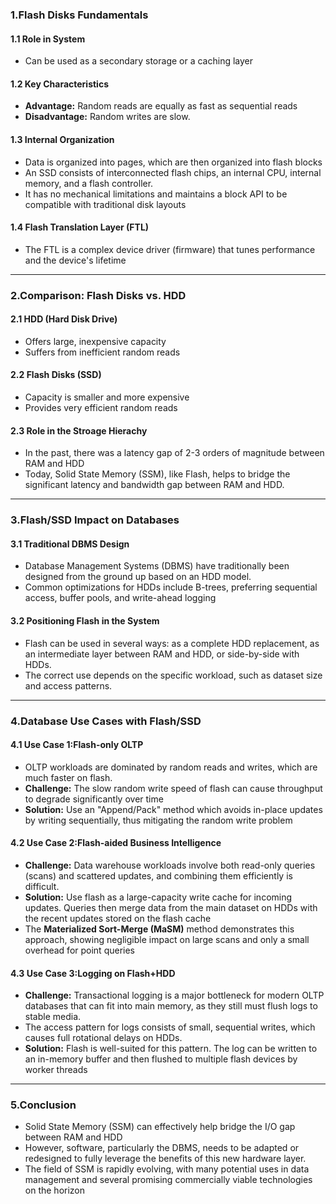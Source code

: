 ### 1.Flash Disks Fundamentals

#### 1.1 Role in System

* Can be used as a secondary storage or a caching layer

#### 1.2 Key Characteristics

* **Advantage:** Random reads are equally as fast as sequential reads
* **Disadvantage:** Random writes are slow.

#### 1.3 Internal Organization

* Data is organized into pages, which are then organized into flash blocks
* An SSD consists of interconnected flash chips, an internal CPU, internal memory, and a flash controller.
* It has no mechanical limitations and maintains a block API to be compatible with traditional disk layouts

#### 1.4 Flash Translation Layer (FTL)

* The FTL is a complex device driver (firmware) that tunes performance and the device's lifetime

***
### 2.Comparison: Flash Disks vs. HDD

#### 2.1 HDD (Hard Disk Drive)

* Offers large, inexpensive capacity
* Suffers from inefficient random reads

#### 2.2 Flash Disks (SSD)

* Capacity is smaller and more expensive
* Provides very efficient random reads

#### 2.3 Role in the Stroage Hierachy

* In the past, there was a latency gap of 2-3 orders of magnitude between RAM and HDD
* Today, Solid State Memory (SSM), like Flash, helps to bridge the significant latency and bandwidth gap between RAM and HDD.

***
### 3.Flash/SSD Impact on Databases

#### 3.1 Traditional DBMS Design

* Database Management Systems (DBMS) have traditionally been designed from the ground up based on an HDD model.
* Common optimizations for HDDs include B-trees, preferring sequential access, buffer pools, and write-ahead logging

#### 3.2 Positioning Flash in the System

* Flash can be used in several ways: as a complete HDD replacement, as an intermediate layer between RAM and HDD, or side-by-side with HDDs.
* The correct use depends on the specific workload, such as dataset size and access patterns.

***
### 4.Database Use Cases with Flash/SSD

#### 4.1 Use Case 1:Flash-only OLTP

* OLTP workloads are dominated by random reads and writes, which are much faster on flash.
* **Challenge:** The slow random write speed of flash can cause throughput to degrade significantly over time
* **Solution:** Use an "Append/Pack" method which avoids in-place updates by writing sequentially, thus mitigating the random write problem

#### 4.2 Use Case 2:Flash-aided Business Intelligence

* **Challenge:** Data warehouse workloads involve both read-only queries (scans) and scattered updates, and combining them efficiently is difficult.
* **Solution:** Use flash as a large-capacity write cache for incoming updates. Queries then merge data from the main dataset on HDDs with the recent updates stored on the flash cache
* The **Materialized Sort-Merge (MaSM)** method demonstrates this approach, showing negligible impact on large scans and only a small overhead for point queries

#### 4.3 Use Case 3:Logging on Flash+HDD

* **Challenge:** Transactional logging is a major bottleneck for modern OLTP databases that can fit into main memory, as they still must flush logs to stable media.
* The access pattern for logs consists of small, sequential writes, which causes full rotational delays on HDDs.
* **Solution:** Flash is well-suited for this pattern. The log can be written to an in-memory buffer and then flushed to multiple flash devices by worker threads

***
### 5.Conclusion

* Solid State Memory (SSM) can effectively help bridge the I/O gap between RAM and HDD
* However, software, particularly the DBMS, needs to be adapted or redesigned to fully leverage the benefits of this new hardware layer.
* The field of SSM is rapidly evolving, with many potential uses in data management and several promising commercially viable technologies on the horizon